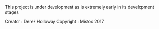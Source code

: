 This project is under development as is extremely early in its development stages.

Creator : Derek Holloway
Copyright : Mistox 2017
